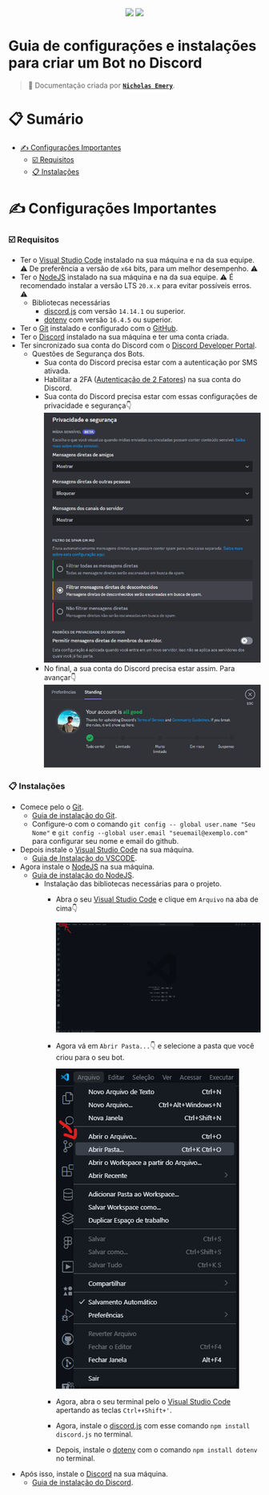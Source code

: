 <div align="center">
 <a href="https://www.postgresql.org" target="_blank"><img src="https://img.shields.io/badge/MongoDB-%234ea94b.svg?style=for-the-badge&logo=mongodb&logoColor=white"/></a>
 <a href="https://www.nodejs.org" target="_blank"><img src="https://img.shields.io/badge/node.js-6DA55F?style=for-the-badge&logo=node.js&logoColor=white"/></a>
</div>

# Guia de configurações e instalações para criar um Bot no Discord

> 👤 Documentação criada por [**`Nicholas Emery`**](https://github.com/NicholasEmery).


# 📋 Sumário

  - [✍ Configurações Importantes](#-configurações-importantes)
    - [☑️ Requisitos](#️-requisitos)
    - [📋 Instalações](#-instalações)

# ✍ Configurações Importantes
### ☑️ Requisitos

- Ter o [Visual Studio Code](https://code.visualstudio.com/) instalado na sua máquina e na da sua equipe. ⚠️ De preferência a versão de `x64` bits, para um melhor desempenho. ⚠️
- Ter o [NodeJS](https://nodejs.org) instalado na sua máquina e na da sua equipe. ⚠️ É recomendado instalar a versão LTS `20.x.x` para evitar possíveis erros. ⚠️
    - Bibliotecas necessárias
        - [discord.js](https://discord.js.org/) com versão `14.14.1` ou superior.
        - [dotenv](https://www.npmjs.com/package/dotenv) com versão `16.4.5` ou superior.
- Ter o [Git](https://git-scm.com/) instalado e configurado com o [GitHub](https://github.com/).
- Ter o [Discord](https://discord.com/download) instalado na sua máquina e ter uma conta criada.
- Ter sincronizado sua conta do Discord com o [Discord Developer Portal](https://discord.com/developers/applications).
    - Questões de Segurança dos Bots.
        - Sua conta do Discord precisa estar com a autenticação por SMS ativada.
        - Habilitar a 2FA ([Autenticação de 2 Fatores](https://etechpt.com/como-ativar-ou-desativar-a-autenticacao-de-dois-fatores-2fa-no-discord/#:~:text=Ativar%202FA%20no%20Discord%20%28Android%20e%20iOS%29%201,de%20dois%20fatores%20em%20sua%20conta%20Discord.%20)) na sua conta do Discord.
        - Sua conta do Discord precisa estar com essas configurações de privacidade e segurança👇![Imagem](image.png)
        - No final, a sua conta do Discord precisa estar assim. Para avançar👇 ![alt text](image-1.png)


### 📋 Instalações

- Comece pelo o [Git](https://git-scm.com/).
    - [Guia de instalação do Git](https://kinsta.com/pt/base-de-conhecimento/instalar-git/).
    - Configure-o com o comando `git config -- global user.name "Seu Nome"` e `git config --global user.email "seuemail@exemplo.com"` para configurar seu nome e email do github.
- Depois instale o [Visual Studio Code](https://code.visualstudio.com/Download) na sua máquina.
    - [Guia de Instalação do VSCODE](https://www.devmedia.com.br/guia-completo-do-visual-studio-code/43827).
- Agora instale o [NodeJS](https://nodejs.org) na sua máquina.
    - [Guia de instalação do NodeJS](https://www.alura.com.br/artigos/como-instalar-node-js-windows-linux-macos).
        - Instalação das bibliotecas necessárias para o projeto.
            - Abra o seu [Visual Studio Code](https://code.visualstudio.com) e clique em `Arquivo` na aba de cima👇
            
                ![alt text](image-2.png)
            - Agora vá em `Abrir Pasta...`👇 e selecione a pasta que você criou para o seu bot.
            
                ![alt text](image-3.png)
            - Agora, abra o seu terminal pelo o [Visual Studio Code](https://code.visualstudio.com) apertando as teclas `Ctrl+⬆️Shift+'`.
            - Agora, instale o [discord.js](https://discord.js.org/) com esse comando `npm install discord.js` no terminal.
            - Depois, instale o [dotenv](https://www.npmjs.com/package/dotenv) com o comando `npm install dotenv` no terminal.
- Após isso, instale o [Discord](https://discord.com/download) na sua máquina.
    - [Guia de instalação do Discord](https://support.discord.com/hc/pt-br/articles/360034561191-Guia-de-Instala%C3%A7%C3%A3o-do-Desktop).
